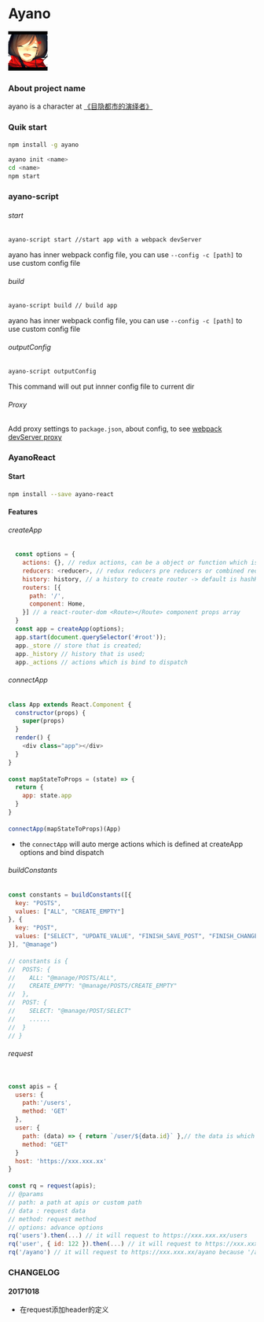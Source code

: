 # Ayano

<img src="./icon.png" alt="" style="width: 80px;">

### About project name

ayano is a character at [《目隐都市的演绎者》](http://bangumi.bilibili.com/anime/197?from=search&seid=13569365465150890532)

### Quik start

```bash
npm install -g ayano
```
```bash
ayano init <name>
cd <name>
npm start
```

### ayano-script

###### start

```bash
ayano-script start //start app with a webpack devServer
```
ayano has inner webpack config file, you can use `--config -c [path]` to use custom config file

###### build

```bash
ayano-script build // build app
```
ayano has inner webpack config file, you can use `--config -c [path]` to use custom config file


###### outputConfig

```bash
ayano-script outputConfig
```
This command will out put innner config file to current dir

###### Proxy

Add proxy settings to `package.json`, about config, to see [webpack devServer proxy](https://webpack.js.org/configuration/dev-server/#devserver-proxy)

### AyanoReact

#### Start

```bash
npm install --save ayano-react
```
#### Features

###### createApp
```javascript
  const options = {
    actions: {}, // redux actions, can be a object or function which is handled by redux-thunk
    reducers: <reducer>, // redux reducers pre reducers or combined reducers,
    history: history, // a history to create router -> default is hashHistory
    routers: [{
      path: '/',
      component: Home,
    }] // a react-router-dom <Route></Route> component props array
  }
  const app = createApp(options);
  app.start(document.querySelector('#root'));
  app._store // store that is created;
  app._history // history that is used;
  app._actions // actions which is bind to dispatch
```

###### connectApp

```javascript
class App extends React.Component {
  constructor(props) {
    super(props)
  }
  render() {
    <div class="app"></div>
  }
}

const mapStateToProps = (state) => {
  return {
    app: state.app
  }
}

connectApp(mapStateToProps)(App)
```
- the `connectApp` will auto merge actions which is defined at createApp options and bind dispatch

###### buildConstants

```javascript
const constants = buildConstants([{
  key: "POSTS",
  values: ["ALL", "CREATE_EMPTY"]
}, {
  key: "POST",
  values: ["SELECT", "UPDATE_VALUE", "FINISH_SAVE_POST", "FINISH_CHANGE_STATUS"]
}], "@manage")

// constants is {
//  POSTS: {
//    ALL: "@manage/POSTS/ALL",
//    CREATE_EMPTY: "@manage/POSTS/CREATE_EMPTY"
//  },
//  POST: {
//    SELECT: "@manage/POST/SELECT"
//    ......
//  }
// }
```

###### request

```javascript

const apis = {
  users: {
    path:'/users',
    method: 'GET'
  },
  user: {
    path: (data) => { return `/user/${data.id}` },// the data is which you pass in
    method: "GET"
  }
  host: 'https://xxx.xxx.xx'
}

const rq = request(apis);
// @params
// path: a path at apis or custom path
// data : request data
// method: request method
// options: advance options
rq('users').then(...) // it will request to https://xxx.xxx.xx/users
rq('user', { id: 122 }).then(...) // it will request to https://xxx.xxx.xx/user/122
rq('/ayano') // it will request to https://xxx.xxx.xx/ayano because '/ayano' is not at apis

```


### CHANGELOG

#### 20171018

- 在request添加header的定义

